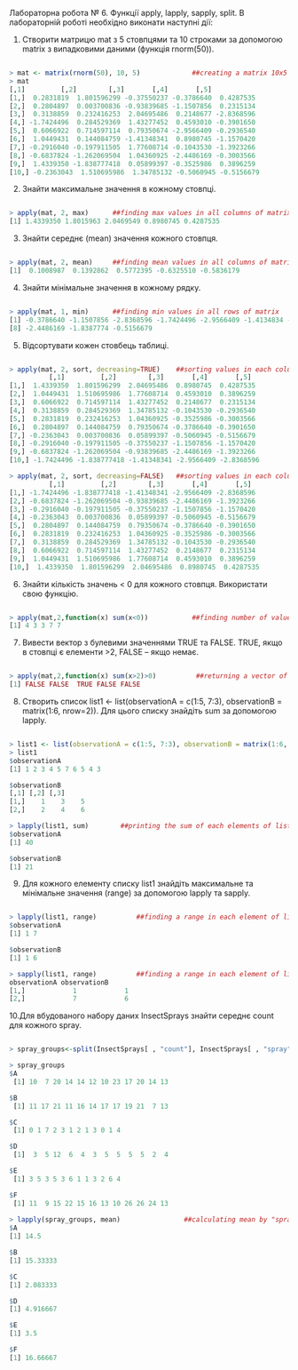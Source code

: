 Лабораторна робота № 6. Функції apply, lapply, sapply, split.
В лабораторній роботі необхідно виконати наступні дії:
1. Створити матрицю mat з 5 стовпцями та 10 строками за допомогою
matrix з випадковими даними (функція rnorm(50)).


```R

> mat <- matrix(rnorm(50), 10, 5)             ##creating a matrix 10x5 with random values
> mat
[,1]         [,2]        [,3]       [,4]       [,5]
[1,]  0.2831819  1.801596299 -0.37550237 -0.3786640  0.4287535
[2,]  0.2804897  0.003700836 -0.93839685 -1.1507856  0.2315134
[3,]  0.3138859  0.232416253  2.04695486  0.2148677 -2.8368596
[4,] -1.7424496  0.284529369  1.43277452  0.4593010 -0.3901650
[5,]  0.6066922  0.714597114  0.79350674 -2.9566409 -0.2936540
[6,]  1.0449431  0.144084759 -1.41348341  0.8980745 -1.1570420
[7,] -0.2916040 -0.197911505  1.77608714 -0.1043530 -1.3923266
[8,] -0.6837824 -1.262069504  1.04360925 -2.4486169 -0.3003566
[9,]  1.4339350 -1.838777418  0.05899397 -0.3525986  0.3896259
[10,] -0.2363043  1.510695986  1.34785132 -0.5060945 -0.5156679

```

2. Знайти максимальне значення в кожному стовпці.


```R

> apply(mat, 2, max)      ##finding max values in all columns of matrix
[1] 1.4339350 1.8015963 2.0469549 0.8980745 0.4287535

```

3. Знайти середнє (mean) значення кожного стовпця.


```R

> apply(mat, 2, mean)     ##finding mean values in all columns of matrix
[1]  0.1008987  0.1392862  0.5772395 -0.6325510 -0.5836179

```

4. Знайти мінімальне значення в кожному рядку.


```R

> apply(mat, 1, min)      ##finding min values in all rows of matrix
[1] -0.3786640 -1.1507856 -2.8368596 -1.7424496 -2.9566409 -1.4134834 -1.3923266
[8] -2.4486169 -1.8387774 -0.5156679

```

5. Відсортувати кожен стовбець таблиці.


```R

> apply(mat, 2, sort, decreasing=TRUE)    ##sorting values in each column of matrix mat by descending
          [,1]         [,2]        [,3]       [,4]       [,5]
[1,]  1.4339350  1.801596299  2.04695486  0.8980745  0.4287535
[2,]  1.0449431  1.510695986  1.77608714  0.4593010  0.3896259
[3,]  0.6066922  0.714597114  1.43277452  0.2148677  0.2315134
[4,]  0.3138859  0.284529369  1.34785132 -0.1043530 -0.2936540
[5,]  0.2831819  0.232416253  1.04360925 -0.3525986 -0.3003566
[6,]  0.2804897  0.144084759  0.79350674 -0.3786640 -0.3901650
[7,] -0.2363043  0.003700836  0.05899397 -0.5060945 -0.5156679
[8,] -0.2916040 -0.197911505 -0.37550237 -1.1507856 -1.1570420
[9,] -0.6837824 -1.262069504 -0.93839685 -2.4486169 -1.3923266
[10,] -1.7424496 -1.838777418 -1.41348341 -2.9566409 -2.8368596

> apply(mat, 2, sort, decreasing=FALSE)   ##sorting values in each column of matrix mat by ascending
          [,1]         [,2]        [,3]       [,4]       [,5]
[1,] -1.7424496 -1.838777418 -1.41348341 -2.9566409 -2.8368596
[2,] -0.6837824 -1.262069504 -0.93839685 -2.4486169 -1.3923266
[3,] -0.2916040 -0.197911505 -0.37550237 -1.1507856 -1.1570420
[4,] -0.2363043  0.003700836  0.05899397 -0.5060945 -0.5156679
[5,]  0.2804897  0.144084759  0.79350674 -0.3786640 -0.3901650
[6,]  0.2831819  0.232416253  1.04360925 -0.3525986 -0.3003566
[7,]  0.3138859  0.284529369  1.34785132 -0.1043530 -0.2936540
[8,]  0.6066922  0.714597114  1.43277452  0.2148677  0.2315134
[9,]  1.0449431  1.510695986  1.77608714  0.4593010  0.3896259
[10,]  1.4339350  1.801596299  2.04695486  0.8980745  0.4287535

```

6. Знайти кількість значень < 0 для кожного стовпця. Використати свою
функцію.


```R

> apply(mat,2,function(x) sum(x<0))           ##finding number of values<0 in each column of matrix
[1] 4 3 3 7 7

```

7. Вивести вектор з булевими значеннями TRUE та FALSE. TRUE, якщо в
стовпці є елементи >2, FALSE – якщо немає.


```R

> apply(mat,2,function(x) sum(x>2)>0)          ##returning a vector of Boolean values where TRUE-when column includes values > 2 and FALSE- when column doesn't include values > 2
[1] FALSE FALSE  TRUE FALSE FALSE


```

8. Створить список list1 <- list(observationA = c(1:5, 7:3), observationB =
matrix(1:6, nrow=2)). Для цього списку знайдіть sum за допомогою lapply.


```R

> list1 <- list(observationA = c(1:5, 7:3), observationB = matrix(1:6, nrow=2))
> list1
$observationA
[1] 1 2 3 4 5 7 6 5 4 3

$observationB
[,1] [,2] [,3]
[1,]    1    3    5
[2,]    2    4    6

> lapply(list1, sum)        ##printing the sum of each elements of list1
$observationA
[1] 40

$observationB
[1] 21
```

9. Для кожного елементу списку list1 знайдіть максимальне та мінімальне
значення (range) за допомогою lapply та sapply.


```R

> lapply(list1, range)          ##finding a range in each element of list1 with lapply
$observationA
[1] 1 7

$observationB
[1] 1 6

> sapply(list1, range)          ##finding a range in each element of list1 with sapply
observationA observationB
[1,]            1            1
[2,]            7            6

```

10.Для вбудованого набору даних InsectSprays знайти середнє count для
кожного spray.


```R

> spray_groups<-split(InsectSprays[ , "count"], InsectSprays[ , "spray"])     ##splitting "InsectSprays" into groups by "spray"

> spray_groups
$A
 [1] 10  7 20 14 14 12 10 23 17 20 14 13

$B
 [1] 11 17 21 11 16 14 17 17 19 21  7 13

$C
 [1] 0 1 7 2 3 1 2 1 3 0 1 4

$D
 [1]  3  5 12  6  4  3  5  5  5  5  2  4

$E
 [1] 3 5 3 5 3 6 1 1 3 2 6 4

$F
 [1] 11  9 15 22 15 16 13 10 26 26 24 13
 
> lapply(spray_groups, mean)                ##calculating mean by "spray" groups
$A
[1] 14.5

$B
[1] 15.33333

$C
[1] 2.083333

$D
[1] 4.916667

$E
[1] 3.5

$F
[1] 16.66667 
 

```

